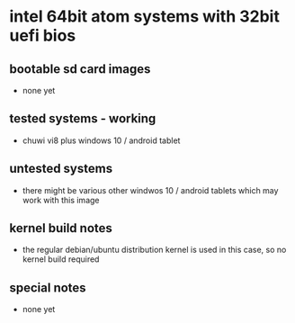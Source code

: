 # intel 64bit atom systems with 32bit uefi bios

## bootable sd card images

- none yet

## tested systems - working

- chuwi vi8 plus windows 10 / android tablet

## untested systems

- there might be various other windwos 10 / android tablets which may work with this image

## kernel build notes

- the regular debian/ubuntu distribution kernel is used in this case, so no kernel build required

## special notes

- none yet
